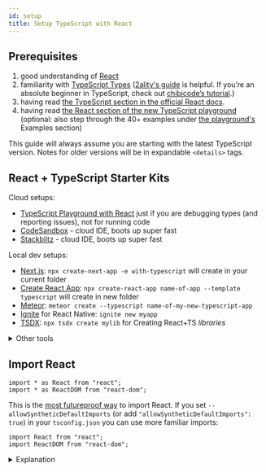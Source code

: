 ```yaml
---
id: setup
title: Setup TypeScript with React
---
```


## Prerequisites

1. good understanding of [React](https://reactjs.org)
2. familiarity with [TypeScript Types](https://www.typescriptlang.org/docs/handbook/basic-types.html) ([2ality's guide](http://2ality.com/2018/04/type-notation-typescript.html) is helpful. If you’re an absolute beginner in TypeScript, check out [chibicode’s tutorial](https://ts.chibicode.com/todo/).)
3. having read [the TypeScript section in the official React docs](https://reactjs.org/docs/static-type-checking.html#typescript).
4. having read [the React section of the new TypeScript playground](http://www.typescriptlang.org/play/index.html?jsx=2&esModuleInterop=true&e=181#example/typescript-with-react) (optional: also step through the 40+ examples under [the playground's](http://www.typescriptlang.org/play/index.html) Examples section)

This guide will always assume you are starting with the latest TypeScript version. Notes for older versions will be in expandable `<details>` tags.

## React + TypeScript Starter Kits

Cloud setups:

- [TypeScript Playground with React](https://www.typescriptlang.org/play?#code/JYWwDg9gTgLgBAKjgQwM5wEoFNkGN4BmUEIcA5FDvmQNwCwAUKJLHAN5wCuqWAyjMhhYANFx4BRAgSz44AXzhES5Snhi1GjLAA8W8XBAB2qeAGEInQ0KjjtycABsscALxwAFAEpXAPnaM4OANjeABtA0sYUR4Yc0iAXVcxPgEhdwAGT3oGAOTJaXx3L19-BkDAgBMIXE4QLCsAOhhgGCckgAMATQsgh2BcAGssCrgAEjYIqwVmutR27MC5LM0yuEoYTihDD1zAgB4K4AA3H13yvbAfbs5e-qGRiYspuBmsVD2Aekuz-YAjThgMCMcCMpj6gxcbGKLj8MTiVnck3gAGo4ABGTxyU6rcrlMF3OB1H5wT7-QFGbG4z6HE65ZYMOSMIA) just if you are debugging types (and reporting issues), not for running code
- [CodeSandbox](http://ts.react.new) - cloud IDE, boots up super fast
- [Stackblitz](https://stackblitz.com/edit/react-typescript-base) - cloud IDE, boots up super fast

Local dev setups:

- [Next.js](https://nextjs.org/docs/basic-features/typescript): `npx create-next-app -e with-typescript` will create in your current folder
- [Create React App](https://facebook.github.io/create-react-app/docs/adding-typescript): `npx create-react-app name-of-app --template typescript` will create in new folder
- [Meteor](https://guide.meteor.com/build-tool.html#typescript): `meteor create --typescript name-of-my-new-typescript-app`
- [Ignite](https://github.com/infinitered/ignite#use-ignite-andross-infinite-red-andross-boilerplate) for React Native: `ignite new myapp`
- [TSDX](https://tsdx.io/): `npx tsdx create mylib` for Creating React+TS _libraries_

<details>
<summary>
Other tools
</summary>

Less mature tools still worth checking out:

- [Vite](https://twitter.com/swyx/status/1282727239230996480?lang=en): `npm init vite-app my-react-project --template react-ts` (note - not yet v1.0, but very fast)
- [Snowpack](<https://www.snowpack.dev/#create-snowpack-app-(csa)>): `npx create-snowpack-app my-app --template app-template-react-typescript`
- [Docusaurus v2](https://v2.docusaurus.io/docs/installation) with [TypeScript Support](https://v2.docusaurus.io/docs/typescript-support)
- [Parcel](https://v2.parceljs.org/languages/typescript/)
- [JP Morgan's `modular`](https://github.com/jpmorganchase/modular): Sunil Pai's CRA + TS + Yarn Workspaces toolkit. `yarn create modular-react-app <project-name>`

Manual setup:

- [Basarat's guide](https://github.com/basarat/typescript-react/tree/master/01%20bootstrap) for **manual setup** of React + TypeScript + Webpack + Babel
- In particular, make sure that you have `@types/react` and `@types/react-dom` installed ([Read more about the DefinitelyTyped project if you are unfamiliar](https://definitelytyped.org/))
- There are also many React + TypeScript boilerplates, please see [our Other Resources list](https://react-typescript-cheatsheet.netlify.app/docs/basic/recommended/resources/).

</details>

## Import React

```tsx
import * as React from "react";
import * as ReactDOM from "react-dom";
```

This is the [most futureproof way](https://www.reddit.com/r/reactjs/comments/iyehol/import_react_from_react_will_go_away_in_distant/) to import React. If you set `--allowSyntheticDefaultImports` (or add `"allowSyntheticDefaultImports": true`) in your `tsconfig.json` you can use more familiar imports:

```tsx
import React from "react";
import ReactDOM from "react-dom";
```

<details>

<summary>Explanation</summary>

Why `allowSyntheticDefaultImports` over `esModuleInterop`? [Daniel Rosenwasser](https://twitter.com/drosenwasser/status/1003097042653073408) has said that it's better for webpack/parcel. For more discussion check out <https://github.com/wmonk/create-react-app-typescript/issues/214>

You should also check [the new TypeScript docs for official descriptions between each compiler flag](https://www.typescriptlang.org/tsconfig#allowSyntheticDefaultImports)!

</details>
